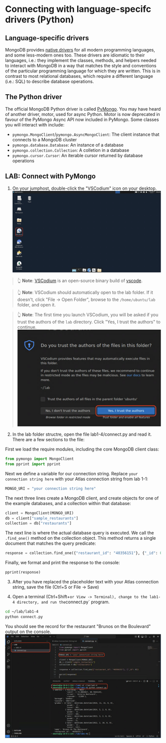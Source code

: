 # Connecting with language-specifc drivers (Python)

## Language-specific drivers
MongoDB provides [native drivers](https://www.mongodb.com/docs/drivers/) 
for all modern programming languages, and some less-modern ones too. These 
drivers are idiomatic to their languages, i.e.: they implement the classes,
methods, and helpers needed to interact with MongoDB in a way that matches the
style and conventions of the particular programming language for which they
are written. This is in contrast to most relational databases, which require a
different language (i.e.: SQL) to describe database operations.

## The Python driver
The official MongoDB Python driver is called 
[PyMongo](https://www.mongodb.com/docs/languages/python/). You may have heard
of another driver, motor, used for async Python. Motor is now deprecated in
favour of the PyMongo Async API now included in PyMongo. Some classes you will
interact with include:

- `pymongo.MongoClient`/`pymongo.AsyncMongoClient`: The client instance that 
  connects to a MongoDB cluster
- `pymongo.database.Database`: An instance of a database
- `pymongo.collection.Collection`: A colletion in a database
- `pymongo.cursor.Cursor`: An iterable cursor returned by database operations

## LAB: Connect with PyMongo

1. On your jumphost, double-click the "VSCodium" icon on your desktop.
  ![Desktop showing the VSCodium Icon](images/vscodium-icon.png)

  > 👆 **Note**: [VSCodium](https://vscodium.com/) is an open-source binary build
    of [vscode](https://github.com/Microsoft/vscode).

  > 👆 **Note**: VSCodium should automatically open to the lab folder. If it 
    doesn't, click "File -> Open Folder", browse to the `/home/ubuntu/lab`
    folder, and open it.

  > 👆 **Note**: The first time you launch VSCodium, you will be asked if you
    trust the authors of the `lab` directory. Click "Yes, I trust the authors"
    to continue.
    ![Folder trust dialog](images/codium-trust-authors.png)

2. In the lab folder structre, open the file lab1-4/connect.py and read it.
  There are a few sections to the file:

  First we load the require modules, including the core MongoDB client class:
  ```python
  from pymongo import MongoClient
  from pprint import pprint
  ```

  Next we define a variable for our connection string. Replace 
  `your connection string here` with your Atlas connection string from lab 1-1:
  ```python
  MONGO_URI = "your connection string here"
  ```

  The next three lines create a MongoDB client, and create objects for one of
  the example databases, and a collection within that database:
  ```python
  client = MongoClient(MONGO_URI)
  db = client["sample_restaurants"]
  collection = db["restaurants"]
  ```

  The next line is where the actual database query is executed. We call the
  `.find_one()` method on the collection object. This method returns a single
  document that matches the query predicate:
  ```python
  response = collection.find_one({"restaurant_id": "40356151"}, {"_id": 0})
  ```

  Finally, we format and print the response to the console:
  ```python
  pprint(response)
  ```

3. After you have replaced the placeholder text with your Atlas connection
  string, save the file (Ctrl+S or File -> Save)

4. Open a terminal (Ctrl+Shift+` or View -> Terminal), change to the lab1-4
  directory, and run the `connect.py` program.
  ```bash
  cd ~/lab/lab1-4
  python connect.py
  ```

  You should see the record for the restaurant "Brunos on the Boulevard" output
  on the console.
  ![Successful run of lab 1-4](images/lab-1-4-output.png)
